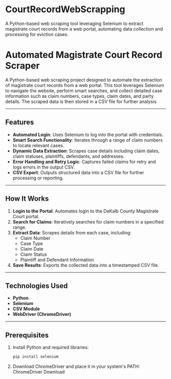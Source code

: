 # CourtRecordWebScrapping
A Python-based web scraping tool leveraging Selenium to extract magistrate court records from a web portal, automating data collection and processing for eviction cases.

# Automated Magistrate Court Record Scraper

A Python-based web scraping project designed to automate the extraction of magistrate court records from a web portal. This tool leverages Selenium to navigate the website, perform smart searches, and collect detailed case information such as claim numbers, case types, claim dates, and party details. The scraped data is then stored in a CSV file for further analysis.

---

## Features

- **Automated Login**: Uses Selenium to log into the portal with credentials.
- **Smart Search Functionality**: Iterates through a range of claim numbers to locate relevant cases.
- **Dynamic Data Extraction**: Scrapes case details including claim dates, claim statuses, plaintiffs, defendants, and addresses.
- **Error Handling and Retry Logic**: Captures failed claims for retry and logs errors in the output CSV.
- **CSV Export**: Outputs structured data into a CSV file for further processing or reporting.

---

## How It Works

1. **Login to the Portal**: Automates login to the DeKalb County Magistrate Court portal.
2. **Search for Claims**: Iteratively searches for claim numbers in a specified range.
3. **Extract Data**: Scrapes details from each case, including:
   - Claim Number
   - Case Type
   - Claim Date
   - Claim Status
   - Plaintiff and Defendant Information
4. **Save Results**: Exports the collected data into a timestamped CSV file.

---

## Technologies Used

- **Python**
- **Selenium**
- **CSV Module**
- **WebDriver (ChromeDriver)**

---

## Prerequisites

1. Install Python and required libraries:
   ```bash
   pip install selenium
   
   
2. Download ChromeDriver and place it in your system's PATH: ChromeDriver Download

